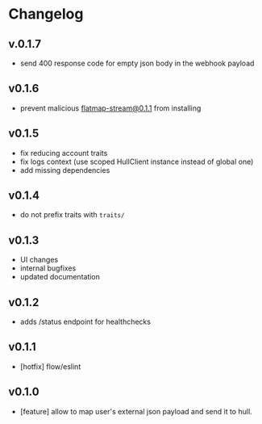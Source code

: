 # Changelog

## v.0.1.7
- send 400 response code for empty json body in the webhook payload

## v0.1.6
- prevent malicious flatmap-stream@0.1.1 from installing

## v0.1.5

- fix reducing account traits
- fix logs context (use scoped HullClient instance instead of global one)
- add missing dependencies

## v0.1.4

- do not prefix traits with `traits/`

## v0.1.3

- UI changes
- internal bugfixes
- updated documentation

## v0.1.2

- adds /status endpoint for healthchecks

## v0.1.1

- [hotfix] flow/eslint

## v0.1.0

- [feature] allow to map user's external json payload and send it to hull.
